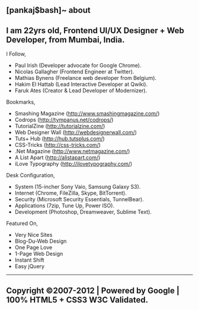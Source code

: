 [pankaj$bash]~ about
----------------------------------------------------------------------------
I am 22yrs old, Frontend UI/UX Designer + Web Developer, from Mumbai, India.
----------------------------------------------------------------------------

I Follow,
- Paul Irish (Developer advocate for Google Chrome).
- Nicolas Gallagher (Frontend Engineer at Twitter).
- Mathias Bynens (Freelance web developer from Belgium).
- Hakim El Hattab (Lead Interactive Developer at Qwiki).
- Faruk Ates (Creator & Lead Developer of Modernizer).

Bookmarks,
- Smashing Magazine (http://www.smashingmagazine.com/)
- Codrops           (http://tympanus.net/codrops/)
- TutorialZine      (http://tutorialzine.com/)
- Web Designer Wall (http://webdesignerwall.com/)
- Tuts+ Hub         (http://hub.tutsplus.com/)
- CSS-Tricks        (http://css-tricks.com/)
- .Net Magazine     (http://www.netmagazine.com/)
- A List Apart      (http://alistapart.com/)
- iLove Typography  (http://ilovetypography.com/)

Desk Configuration,
- System (15-incher Sony Vaio, Samsung Galaxy S3).
- Internet (Chrome, FileZilla, Skype, BitTorrent).
- Security (Microsoft Security Essentials, TunnelBear).
- Applications (7zip, Tune Up, Power ISO).
- Development (Photoshop, Dreamweaver, Sublime Text).

Featured On,
- Very Nice Sites
- Blog-Du-Web Design
- One Page Love
- 1-Page Web Design
- Instant Shift
- Easy jQuery

---------------------------------------------------------------------------
Copyright ©2007-2012 | Powered by Google | 100% HTML5 + CSS3 W3C Validated.
---------------------------------------------------------------------------